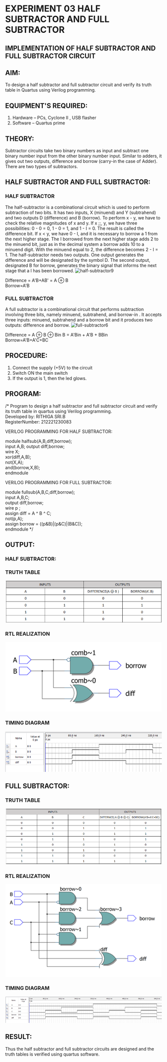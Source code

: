 # EXPERIMENT 03 HALF SUBTRACTOR AND FULL SUBTRACTOR
## IMPLEMENTATION OF HALF SUBTRACTOR AND FULL SUBTRACTOR CIRCUIT
## AIM:
To design a half subtractor and full subtractor circuit and verify its truth table in Quartus using Verilog programming.

## EQUIPMENT'S REQUIRED:
1. Hardware – PCs, Cyclone II , USB flasher  
2. Software – Quartus prime
## THEORY:
Subtractor circuits take two binary numbers as input and subtract one binary number input from the other binary number input. Similar to adders, it gives out two outputs, difference and borrow (carry-in the case of Adder). There are two types of subtractors.

## HALF SUBTRACTOR AND FULL SUBTRACTOR:
### HALF SUBTRACTOR
The half-subtractor is a combinational circuit which is used to perform subtraction of two bits. It has two inputs, X (minuend) and Y (subtrahend) and two outputs D (difference) and B (borrow). To perform x - y, we have to check the relative magnitudes of x and y. If x ;;, y, we have three possibilities: 0 - 0 = 0, 1 - 0 = 1, and 1 - I = 0. The result is called the difference bit. If x < y, we have 0 - I, and it is necessary to borrow a 1 from the next higher stage. The I borrowed from the next higher stage adds 2 to the minuend bit, just as in the decimal system a borrow adds 10 to a minuend digit. With the minuend equal to 2, the difference becomes 2 - I = 1. The half-subtractor needs two outputs. One output generates the difference and will be designated by the symbol D. The second output, designated B for borrow, generates the binary signal that informs the next stage that a I has been borrowed.
![half-subtractor9](https://user-images.githubusercontent.com/36288975/166112538-58c3bc7c-ee5d-4e6a-ac8d-8e8328efe27a.png)


Difference = A'B+AB' = A ⊕ B  
Borrow=A'B

### FULL SUBTRACTOR
A full subtractor is a combinational circuit that performs subtraction involving three bits, namely minuend, subtrahend, and borrow-in . It accepts three inputs: minuend, subtrahend and a borrow bit and it produces two outputs: difference and borrow. 
![full-subtractor6](https://user-images.githubusercontent.com/36288975/166112541-24c68359-3de8-4674-ae22-8272ffc385ed.png)


Difference = A ⊕ B ⊕ Bin B = A'Bin + A'B + BBin  
Borrow=A'B+A'C+BC

## PROCEDURE:
1. Connect the supply (+5V) to the circuit
2. Switch ON the main switch
3. If the output is 1, then the led glows.
## PROGRAM:
/*
Program to design a half subtractor and full subtractor circuit and verify its truth table in quartus using Verilog programming.  
Developed by: RITHIGA SRI.B  
RegisterNumber:  212221230083

VERILOG PROGRAMMING FOR HALF SUBTRACTOR:

module halfsub(A,B,diff,borrow);  
input A,B;
output diff,borrow;  
wire X;  
xor(diff,A,B);  
not(X,A);  
and(borrow,X,B);  
endmodule

VERILOG PROGRAMMING FOR FULL SUBTRACTOR:

module fullsub(A,B,C,diff,borrow);  
input A,B,C;  
output diff,borrow;   
wire p ;  
assign diff = A ^ B ^ C;   
not(p,A);   
assign borrow = ((p&B)|(p&C)|(B&C));  
endmodule
*/

## OUTPUT:
### HALF SUBTRACTOR:
### TRUTH TABLE
![output](./halftruth.png)
###  RTL REALIZATION
![output](./half.png)
### TIMING DIAGRAM
![output](./halftiming.png)

## FULL SUBTRACTOR:
### TRUTH TABLE
![output](./fulltruth.png)
###  RTL REALIZATION
![output](./full.png)
### TIMING DIAGRAM
![output](./fulltiming.png)

## RESULT:
Thus the half subtractor and full subtractor circuits are designed and the truth tables is verified using quartus software.
